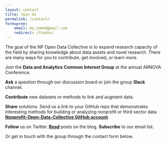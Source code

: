 ```yaml
---
layout: contact
title: Join Us
permalink: /contact/
formspree:
    email: my_name@gmail.com
    redirect: /thanks/
---
```


The goal of the NP Open Data Collective is to expand research capacity of the field by sharing knowledge about data assets and novel research. There are many ways for you to contribute, get involved, or learn more.

Join the **Data and Analytics Common Interest Group** at the annual ARNOVA Conference. 

**Ask** a question through our discussion board or join the group **Slack** channel. 

**Contribute** new datasets or methods to link and augment data. 

**Share** solutions. Send us a link to your GitHub repo that demonstrates interesting methods for building or analyzing nonprofit or third sector data **[Nonprofit-Open-Data-Collective GitHub account](https://github.com/Nonprofit-Open-Data-Collective)**. 

**Follow** us on Twitter. **[Read](https://nonprofit-open-data-collective.github.io/news/)** posts on the blog. **Subscribe** to our email list. 

Or get in touch with the group through the contact form below. 






